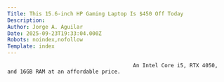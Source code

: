 ```yaml
---
Title: This 15.6-inch HP Gaming Laptop Is $450 Off Today
Description: 
Author: Jorge A. Aguilar
Date: 2025-09-23T19:33:04.000Z
Robots: noindex,nofollow
Template: index
---
```


                                            An Intel Core i5, RTX 4050, and 16GB RAM at an affordable price.
                                        